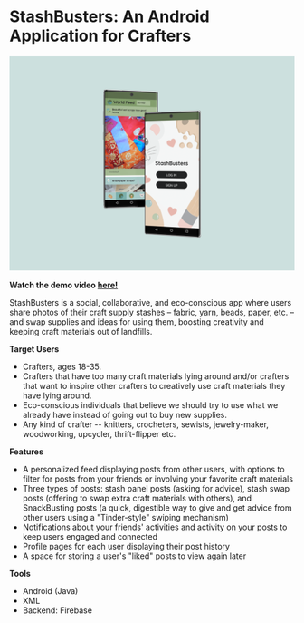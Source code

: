 # StashBusters: An Android Application for Crafters

![Mockup Image](Supplemental_Files/StashBusters_Mockup.png)

**Watch the demo video [here!](https://www.youtube.com/watch?v=nnccEtmRaM4&feature=youtu.be)**

StashBusters is a social, collaborative, and eco-conscious app where users share photos of their craft supply stashes – fabric, yarn, beads, paper, etc. – and swap supplies and ideas for using them, boosting creativity and keeping craft materials out of landfills.

**Target Users**
- Crafters, ages 18-35.
- Crafters that have too many craft materials lying around and/or crafters that want to inspire other crafters to creatively use craft materials they have lying around.
- Eco-conscious individuals that believe we should try to use what we already have instead of going out to buy new supplies.
- Any kind of crafter -- knitters, crocheters, sewists, jewelry-maker, woodworking, upcycler, thrift-flipper etc.

**Features**
- A personalized feed displaying posts from other users, with options to filter for posts from your friends or involving your favorite craft materials
- Three types of posts: stash panel posts (asking for advice), stash swap posts (offering to swap extra craft materials with others), and SnackBusting posts (a quick, digestible way to give and get advice from other users using a "Tinder-style" swiping mechanism)
- Notifications about your friends' activities and activity on your posts to keep users engaged and connected
- Profile pages for each user displaying their post history
- A space for storing a user's "liked" posts to view again later

**Tools**
- Android (Java)
- XML
- Backend: Firebase
